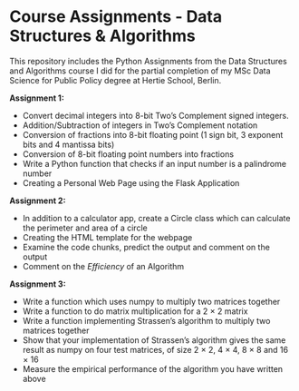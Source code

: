 # Course Assignments - Data Structures & Algorithms

This repository includes the Python Assignments from the Data Structures and Algorithms course I did for the partial completion of my MSc Data Science for Public Policy degree at Hertie School, Berlin.

**Assignment 1:**
- Convert decimal integers into 8-bit Two’s Complement signed integers.
- Addition/Subtraction of integers in Two’s Complement notation
- Conversion of fractions into 8-bit floating point (1 sign bit, 3 exponent bits and 4 mantissa bits)
- Conversion of 8-bit floating point numbers into fractions
- Write a Python function that checks if an input number is a palindrome number
- Creating a Personal Web Page using the Flask Application

**Assignment 2:**
- In addition to a calculator app, create a Circle class which can calculate the perimeter and area of a circle
- Creating the HTML template for the webpage
- Examine the code chunks, predict the output and comment on the output
- Comment on the *Efficiency* of an Algorithm

**Assignment 3:**
- Write a function which uses numpy to multiply two matrices together
- Write a function to do matrix multiplication for a 2 × 2 matrix
- Write a function implementing Strassen’s algorithm to multiply two matrices together
- Show that your implementation of Strassen’s algorithm gives the same result as numpy on four test matrices, of size 2 × 2, 4 × 4, 8 × 8 and 16 × 16
- Measure the empirical performance of the algorithm you have written above
